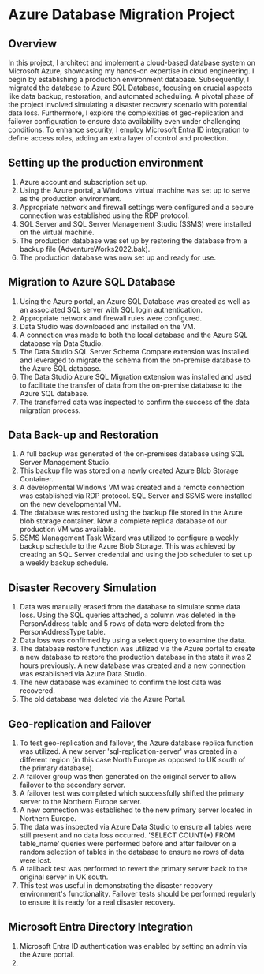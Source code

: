 # Azure Database Migration Project

## Overview
In this project, I architect and implement a cloud-based database system on Microsoft Azure, showcasing my hands-on expertise in cloud engineering.
I begin by establishing a production environment database. Subsequently, I migrated the database to Azure SQL Database, focusing on crucial aspects like data backup, restoration, and automated scheduling. 
A pivotal phase of the project involved simulating a disaster recovery scenario with potential data loss. Furthermore, I explore the complexities of geo-replication and failover configuration to ensure data availability even under challenging conditions.
To enhance security, I employ Microsoft Entra ID integration to define access roles, adding an extra layer of control and protection.

## Setting up the production environment
1. Azure account and subscription set up.
2. Using the Azure portal, a Windows virtual machine was set up to serve as the production environment.
3. Appropriate network and firewall settings were configured and a secure connection was established using the RDP protocol.
4. SQL Server and SQL Server Management Studio (SSMS) were installed on the virtual machine.
5. The production database was set up by restoring the database from a backup file (AdventureWorks2022.bak).
6. The production database was now set up and ready for use.

## Migration to Azure SQL Database
1. Using the Azure portal, an Azure SQL Database was created as well as an associated SQL server with SQL login authentication.
2. Appropriate network and firewall rules were configured.
3. Data Studio was downloaded and installed on the VM.
4. A connection was made to both the local database and the Azure SQL database via Data Studio.
5. The Data Studio SQL Server Schema Compare extension was installed and leveraged to migrate the schema from the on-premise database to the Azure SQL database.
6. The Data Studio Azure SQL Migration extension was installed and used to facilitate the transfer of data from the on-premise database to the Azure SQL database.
7. The transferred data was inspected to confirm the success of the data migration process.

## Data Back-up and Restoration
1. A full backup was generated of the on-premises database using SQL Server Management Studio.
2. This backup file was stored on a newly created Azure Blob Storage Container.
3. A developmental Windows VM was created and a remote connection was established via RDP protocol. SQL Server and SSMS were installed on the new developmental VM.
4. The database was restored using the backup file stored in the Azure blob storage container. Now a complete replica database of our production VM was available.
5. SSMS Management Task Wizard was utilized to configure a weekly backup schedule to the Azure Blob Storage. This was achieved by creating an SQL Server credential and using the job scheduler to set up a weekly backup schedule.

## Disaster Recovery Simulation
1. Data was manually erased from the database to simulate some data loss. Using the SQL queries attached, a column was deleted in the PersonAddress table and 5 rows of data were deleted from the PersonAddressType table.
2. Data loss was confirmed by using a select query to examine the data.
3. The database restore function was utilized via the Azure portal to create a new database to restore the production database in the state it was 2 hours previously. A new database was created and a new connection was established via Azure Data Studio.
4. The new database was examined to confirm the lost data was recovered.
5. The old database was deleted via the Azure Portal.

## Geo-replication and Failover
1. To test geo-replication and failover, the Azure database replica function was utilized. A new server 'sql-replication-server' was created in a different region (in this case North Europe as opposed to UK south of the primary database).
2. A failover group was then generated on the original server to allow failover to the secondary server.
3. A failover test was completed which successfully shifted the primary server to the Northern Europe server.
4. A new connection was established to the new primary server located in Northern Europe.
5. The data was inspected via Azure Data Studio to ensure all tables were still present and no data loss occurred. 'SELECT COUNT(*) FROM table_name' queries were performed before and after failover on a random selection of tables in the database to ensure no rows of data were lost.
6. A tailback test was performed to revert the primary server back to the original server in UK south.
7. This test was useful in demonstrating the disaster recovery environment's functionality. Failover tests should be performed regularly to ensure it is ready for a real disaster recovery.

## Microsoft Entra Directory Integration
1. Microsoft Entra ID authentication was enabled by setting an admin via the Azure portal.
2. 
